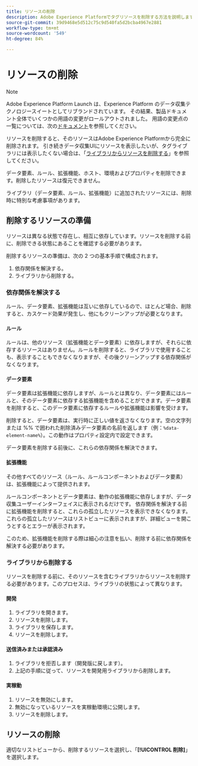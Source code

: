 ```yaml
---
title: リソースの削除
description: Adobe Experience Platformでタグリソースを削除する方法を説明します。
source-git-commit: 39d9468e5d512c75c9d540fa5d2bcba4967e2881
workflow-type: tm+mt
source-wordcount: '549'
ht-degree: 84%

---
```


# リソースの削除

>[!NOTE]
>
>Adobe Experience Platform Launch は、Experience Platform のデータ収集テクノロジースイートとしてリブランドされています。 その結果、製品ドキュメント全体でいくつかの用語の変更がロールアウトされました。 用語の変更点の一覧については、次の[ドキュメント](../../term-updates.md)を参照してください。

リソースを削除すると、そのリソースはAdobe Experience Platformから完全に削除されます。 引き続きデータ収集UIにリソースを表示したいが、タグライブラリには表示したくない場合は、「[ライブラリからリソースを削除する](remove-resources-from-library.md)」を参照してください。

データ要素、ルール、拡張機能、ホスト、環境およびプロパティを削除できます。削除したリソースは復元できません。

ライブラリ（データ要素、ルール、拡張機能）に追加されたリソースには、削除時に特別な考慮事項があります。

## 削除するリソースの準備

リソースは異なる状態で存在し、相互に依存しています。リソースを削除する前に、削除できる状態にあることを確認する必要があります。

削除するリソースの準備は、次の 2 つの基本手順で構成されます。

1. 依存関係を解決する。
1. ライブラリから削除する。

### 依存関係を解決する

ルール、データ要素、拡張機能は互いに依存しているので、ほとんど場合、削除すると、カスケード効果が発生し、他にもクリーンアップが必要となります。

#### ルール

ルールは、他のリソース（拡張機能とデータ要素）に依存しますが、それらに依存するリソースはありません。ルールを削除すると、ライブラリで使用することも、表示することもできなくなりますが、その後クリーンアップする依存関係がなくなります。

#### データ要素

データ要素は拡張機能に依存しますが、ルールとは異なり、データ要素にはルールと、そのデータ要素に依存する拡張機能を含めることができます。データ要素を削除すると、このデータ要素に依存するルールや拡張機能は影響を受けます。

削除すると、データ要素は、実行時に正しい値を返さなくなります。空の文字列または %% で囲われた削除済みデータ要素の名前を返します（例：`%data-element-name%`）。この動作はプロパティ設定内で設定できます。

データ要素を削除する前後に、これらの依存関係を解決できます。

#### 拡張機能

その他すべてのリソース（ルール、ルールコンポーネントおよびデータ要素）は、拡張機能によって提供されます。

ルールコンポーネントとデータ要素は、動作の拡張機能に依存しますが、データ収集ユーザーインターフェイスに表示されるだけです。 依存関係を解決する前に拡張機能を削除すると、これらの孤立したリソースを表示できなくなります。これらの孤立したリソースはリストビューに表示されますが、詳細ビューを開こうとするとエラーが表示されます。

このため、拡張機能を削除する際は細心の注意を払い、削除する前に依存関係を解決する必要があります。

### ライブラリから削除する

リソースを削除する前に、そのリソースを含むライブラリからリソースを削除する必要があります。このプロセスは、ライブラリの状態によって異なります。

#### 開発

1. ライブラリを開きます。
1. リソースを削除します。
1. ライブラリを保存します。
1. リソースを削除します。

#### 送信済みまたは承認済み

1. ライブラリを拒否します（開発版に戻します）。
1. 上記の手順に従って、リソースを開発用ライブラリから削除します。

#### 実稼動

1. リソースを無効にします。
1. 無効になっているリソースを実稼動環境に公開します。
1. リソースを削除します。

## リソースの削除

適切なリストビューから、削除するリソースを選択し、「**[!UICONTROL 削除]**」を選択します。
